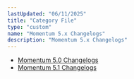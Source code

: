```yaml
---
lastUpdated: "06/11/2025"
title: "Category File"
type: "custom"
name: "Momentum 5.x Changelogs"
description: "Momentum 5.x Changelogs"
---
```


* [Momentum 5.0 Changelogs](/momentum/changelog/5/5-0)
* [Momentum 5.1 Changelogs](/momentum/changelog/5/5-1)
